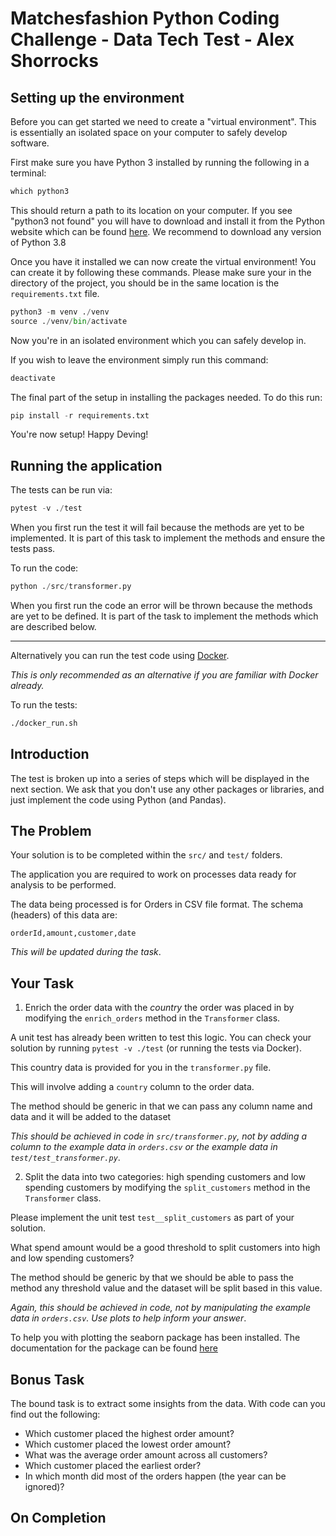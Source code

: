 # Matchesfashion Python Coding Challenge - Data Tech Test - Alex Shorrocks

## Setting up the environment

Before you can get started we need to create a "virtual environment". This is
essentially an isolated space on your computer to safely develop software.

First make sure you have Python 3 installed by running the following in a terminal:
```python
which python3
```
This should return a path to its location on your computer. If you see "python3 not found"
you will have to download and install it from the Python website which can be found [here](https://www.python.org/downloads/).
We recommend to download any version of Python 3.8

Once you have it installed we can now create the virtual environment! You can
create it by following these commands. Please make sure your in the directory of the project,
you should be in the same location is the `requirements.txt` file.

```python
python3 -m venv ./venv
source ./venv/bin/activate
```
Now you're in an isolated environment which you can safely develop in.

If you wish to leave the environment simply run this command:
```python
deactivate
```

The final part of the setup in installing the packages needed. To do this run:
```python
pip install -r requirements.txt
```

You're now setup! Happy Deving!

## Running the application

The tests can be run via:
```python
pytest -v ./test
```
When you first run the test it will fail because the methods are yet to be implemented.
It is part of this task to implement the methods and ensure the tests pass.

To run the code:
```python
python ./src/transformer.py
```
When you first run the code an error will be thrown because the methods are yet to be defined.
It is part of the task to implement the methods which are described below.

---

Alternatively you can run the test code using [Docker](https://docs.docker.com/).

_This is only recommended as an alternative if you are familiar with Docker already._

To run the tests:

```sh
./docker_run.sh
```

## Introduction

The test is broken up into a series of steps which will be displayed in the next section.
We ask that you don't use any other packages or libraries, and just implement the code using Python (and Pandas).

## The Problem

Your solution is to be completed within the `src/` and `test/` folders.

The application you are required to work on processes data ready for analysis to be performed.

The data being processed is for Orders in CSV file format.
The schema (headers) of this data are:

```
orderId,amount,customer,date
```

_This will be updated during the task_.

## Your Task

1. Enrich the order data with the _country_ the order was placed in by modifying the `enrich_orders` method in the `Transformer` class.

A unit test has already been written to test this logic. You can check your solution by running `pytest -v ./test` (or running the tests via Docker).

This country data is provided for you in the `transformer.py` file.

This will involve adding a `country` column to the order data.

The method should be generic in that we can pass any column name and data and it will be added to the dataset

_This should be achieved in code in `src/transformer.py`, not by adding a column to the example data in `orders.csv` or the example data in `test/test_transformer.py`_.

2. Split the data into two categories: high spending customers and low spending customers by modifying the `split_customers` method in the `Transformer` class.

Please implement the unit test `test__split_customers` as part of your solution.

What spend amount would be a good threshold to split customers into high and low spending customers?

The method should be generic by that we should be able to pass the method any threshold value and the dataset will be split based in this value.

_Again, this should be achieved in code, not by manipulating the example data in `orders.csv`. Use plots to help inform your answer_.

To help you with plotting the seaborn package has been installed. The documentation for the package can be found [here](https://seaborn.pydata.org/api.html)

## Bonus Task

The bound task is to extract some insights from the data. With code can you find out the following:
- Which customer placed the highest order amount?
- Which customer placed the lowest order amount?
- What was the average order amount across all customers?
- Which customer placed the earliest order?
- In which month did most of the orders happen (the year can be ignored)?

## On Completion
